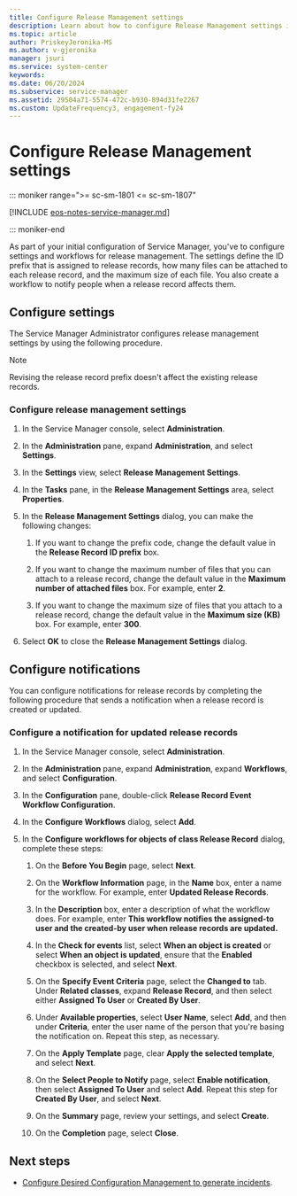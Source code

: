 ```yaml
---
title: Configure Release Management settings
description: Learn about how to configure Release Management settings in Service Manager.
ms.topic: article
author: PriskeyJeronika-MS
ms.author: v-gjeronika
manager: jsuri
ms.service: system-center
keywords:
ms.date: 06/20/2024
ms.subservice: service-manager
ms.assetid: 29504a71-5574-472c-b930-894d31fe2267
ms.custom: UpdateFrequency3, engagement-fy24
---
```


# Configure Release Management settings

::: moniker range=">= sc-sm-1801 <= sc-sm-1807"

[!INCLUDE [eos-notes-service-manager.md](../includes/eos-notes-service-manager.md)]

::: moniker-end

As part of your initial configuration of Service Manager, you've to configure settings and workflows for release management. The settings define the ID prefix that is assigned to release records, how many files can be attached to each release record, and the maximum size of each file. You also create a workflow to notify people when a release record affects them.

## Configure settings

The Service Manager Administrator configures release management settings by using the following procedure.

> [!NOTE]
> Revising the release record prefix doesn't affect the existing release records.

### Configure release management settings

1. In the Service Manager console, select **Administration**.

2. In the **Administration** pane, expand **Administration**, and select **Settings**.

3. In the **Settings** view, select **Release Management Settings**.

4. In the **Tasks** pane, in the **Release Management Settings** area, select **Properties**.

5. In the **Release Management Settings** dialog, you can make the following changes:

    1. If you want to change the prefix code, change the default value in the **Release Record ID prefix** box.

    2. If you want to change the maximum number of files that you can attach to a release record, change the default value in the **Maximum number of attached files** box. For example, enter **2**.

    3. If you want to change the maximum size of files that you attach to a release record, change the default value in the **Maximum size (KB)** box. For example, enter **300**.

6. Select **OK** to close the **Release Management Settings** dialog.

## Configure notifications

You can configure notifications for release records by completing the following procedure that sends a notification when a release record is created or updated.

### Configure a notification for updated release records

1. In the Service Manager console, select **Administration**.

2. In the **Administration** pane, expand **Administration**, expand **Workflows**, and select **Configuration**.

3. In the **Configuration** pane, double-click **Release Record Event Workflow Configuration**.

4. In the **Configure Workflows** dialog, select **Add**.

5. In the **Configure workflows for objects of class Release Record** dialog, complete these steps:

    1. On the **Before You Begin** page, select **Next**.

    2. On the **Workflow Information** page, in the **Name** box, enter a name for the workflow. For example, enter **Updated Release Records**.

    3. In the **Description** box, enter a description of what the workflow does. For example, enter **This workflow notifies the assigned-to user and the created-by user when release records are updated.**

    4. In the **Check for events** list, select **When an object is created** or select **When an object is updated**, ensure that the **Enabled** checkbox is selected, and select **Next**.

    5. On the **Specify Event Criteria** page, select the **Changed to** tab. Under **Related classes**, expand **Release Record**, and then select either **Assigned To User** or **Created By User**.

    6. Under **Available properties**, select **User Name**, select **Add**, and then under **Criteria**, enter the user name of the person that you're basing the notification on. Repeat this step, as necessary.

    7. On the **Apply Template** page, clear **Apply the selected template**, and select **Next**.

    8. On the **Select People to Notify** page, select **Enable notification**, then select **Assigned To User** and select **Add**. Repeat this step for **Created By User**, and select **Next**.

    9. On the **Summary** page, review your settings, and select **Create**.

    10. On the **Completion** page, select **Close**.

## Next steps

- [Configure Desired Configuration Management to generate incidents](dcm-incidents.md).
